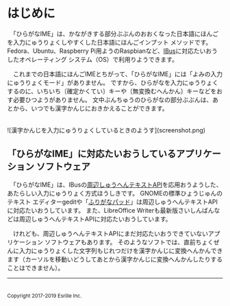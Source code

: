 # はじめに

　「ひらがなIME」は、かながきする￹部分￺ぶぶん￻のおおくなった￹日本語￺にほんご￻を￹入力￺にゅうりょく￻しやすくした￹日本語￺にほんご￻インプット メソッドです。
Fedora、Ubuntu、Raspberry Pi￹用￺よう￻のRaspbianなど、[IBus](https://github.com/ibus/ibus/wiki)に￹対応￺たいおう￻したオペレーティング システム（OS）で￹利用￺りよう￻できます。

　これまでの￹日本語￺にほんご￻IMEとちがって、「ひらがなIME」には「よみの￹入力￺にゅうりょく￻モード」がありません。
ですから、ひらがなを￹入力￺にゅうりょく￻するのに、いちいち〔￹確定￺かくてい￻〕キーや〔￹無変換￺むへんかん￻〕キーなどをおす￹必要￺ひつよう￻がありません。
￹文中￺ぶんちゅう￻のひらがなの￹部分￺ぶぶん￻は、あとから、いつでも￹漢字￺かんじ￻におきかえることができます。

<br>
![￹漢字￺かんじ￻を￹入力￺にゅうりょく￻しているときのようす](screenshot.png)

## 「ひらがなIME」に￹対応￺たいおう￻しているアプリケーション ソフトウェア

　「ひらがなIME」は、IBusの[￹周辺￺しゅうへん￻テキストAPI](http://ibus.github.io/docs/ibus-1.5/IBusEngine.html#ibus-engine-get-surrounding-text)を￹応用￺おうよう￻した、あたらしい￹入力￺にゅうりょく￻￹方式￺ほうしき￻です。
GNOMEの￹標準￺ひょうじゅん￻のテキスト エディターgeditや「[ふりがなパッド](https://github.com/esrille/furiganapad)」は￹周辺￺しゅうへん￻テキストAPIに￹対応￺たいおう￻しています。
また、LibreOffice Writerも￹最新版￺さいしんばん￻などは￹周辺￺しゅうへん￻テキストAPIに￹対応￺たいおう￻しています。

　けれども、￹周辺￺しゅうへん￻テキストAPIにまだ￹対応￺たいおう￻できていないアプリケーション ソフトウェアもあります。
そのようなソフトでは、￹直前￺ちょくぜん￻に￹入力￺にゅうりょく￻した￹文字列￺もじれつ￻だけを￹漢字￺かんじ￻に￹変換￺へんかん￻できます（カーソルを￹移動￺いどう￻してあとから￹漢字￺かんじ￻に￹変換￺へんかん￻したりすることはできません）。

<hr>
<br><small>Copyright 2017-2019 Esrille Inc. </small>
